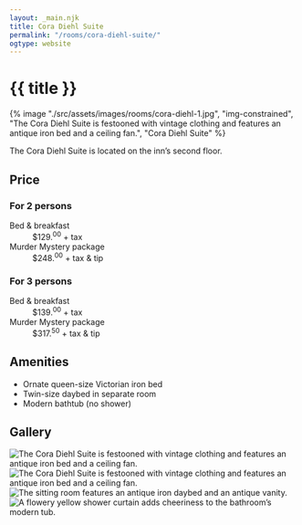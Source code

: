 ```yaml
---
layout: _main.njk
title: Cora Diehl Suite
permalink: "/rooms/cora-diehl-suite/"
ogtype: website
---
```


<!-- markdownlint-disable MD025 -->
# {{ title }}
<!-- markdownlint-enable MD025 -->

<sli-dialog-img>

  {% image "./src/assets/images/rooms/cora-diehl-1.jpg", "img-constrained", "The Cora Diehl Suite is festooned with vintage clothing and features an antique iron bed and a ceiling fan.", "Cora Diehl Suite" %}

</sli-dialog-img>

The Cora Diehl Suite is located on the inn’s second floor.

## Price

### For 2 persons

<dl>
  <dt>Bed & breakfast</dt>
  <dd>$129.<sup>00</sup> + tax</dd>
  <dt>Murder Mystery package</dt>
  <dd>$248.<sup>00</sup> + tax & tip<dd>
</dl>

### For 3 persons

<dl>
  <dt>Bed & breakfast</dt>
  <dd>$139.<sup>00</sup> + tax</dd>
  <dt>Murder Mystery package</dt>
  <dd>$317.<sup>50</sup> + tax & tip<dd>
</dl>

## Amenities

* Ornate queen-size Victorian iron bed
* Twin-size daybed in separate room
* Modern bathtub (no shower)

## Gallery

<sli-dialog-gallery hint rel cols="8">
  
  ![The Cora Diehl Suite is festooned with vintage clothing and features an antique iron bed and a ceiling fan.](/assets/images/rooms/cora-diehl-1.jpg)
  ![The Cora Diehl Suite is festooned with vintage clothing and features an antique iron bed and a ceiling fan.](/assets/images/rooms/cora-diehl-2.jpg)
  ![The sitting room features an antique iron daybed and an antique vanity.](/assets/images/rooms/cora-diehl-3.jpg)
  ![A flowery yellow shower curtain adds cheeriness to the bathroom’s modern tub.](/assets/images/rooms/cora-diehl-bath.jpg)
</sli-dialog-gallery>
